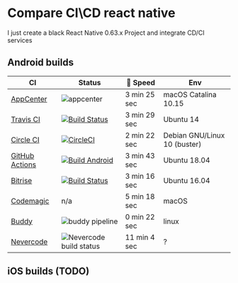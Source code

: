# Compare CI\CD react native

I just create a black React Native 0.63.x Project and integrate CD/CI services

## Android builds

| CI | Status | 🚀 Speed | Env |
|---|---|---|---|
| [AppCenter](https://appcenter.ms/) | ![appcenter](https://build.appcenter.ms/v0.1/apps/160707ba-61e6-4bca-a26c-a9e6927ae70a/branches/main/badge) | 3 min 25 sec | macOS Catalina 10.15 |
| [Travis CI](https://docs.travis-ci.com/user/languages/android/) | [![Build Status](https://travis-ci.org/retyui/react-native-ci-cd-compare.svg?branch=main)](https://travis-ci.org/retyui/react-native-ci-cd-compare) | 3 min 29 sec | Ubuntu 14 |
| [Circle CI](https://circleci.com/circleci-react/) | [![CircleCI](https://circleci.com/gh/retyui/react-native-ci-cd-compare.svg?style=svg)](https://circleci.com/gh/retyui/react-native-ci-cd-compare) | 2 min 22 sec | Debian GNU/Linux 10 (buster) |
| [GitHub Actions](https://github.com/features/actions) | [![Build Android](https://github.com/retyui/react-native-ci-cd-compare/workflows/Build%20Android/badge.svg)](https://github.com/retyui/react-native-ci-cd-compare/actions/) | 3 min 43 sec | Ubuntu 18.04 |
| [Bitrise](https://devcenter.bitrise.io/getting-started/getting-started-with-react-native-apps/) | [![Build Status](https://app.bitrise.io/app/6763bd2429233088/status.svg?token=4XQvHAYUO0CNdNq683DupA)](https://app.bitrise.io/app/6763bd2429233088) | 3 min 16 sec | Ubuntu 16.04 |
| [Codemagic](https://codemagic.io/react-native-continuous-integration/) | n/a | 5 min 18 sec | macOS |
| [Buddy](https://buddy.works/docs/quickstart/react-native) | ![buddy pipeline](https://app.buddy.works/offantik/react-native-ci-cd-compare/pipelines/pipeline/288914/badge.svg?token=9bd6b8cc4ce0b2090330d0df656e566da6899dab5dc97c8312335ef9180cf9a2 "buddy pipeline") | 0 min 22 sec | linux | 
| [Nevercode](https://nevercode.io/blog/continuous-integration-for-react-native/) | ![Nevercode build status](https://app.nevercode.io/api/projects/8b869647-61e1-43bf-bc3e-c630f6099205/workflows/b81b5cb7-0ebe-43d1-92e0-81261d790fcc/status_badge.svg?branch=main) | 11 min 4 sec | ? |


## iOS builds (TODO)
